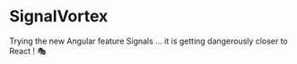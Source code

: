 # SignalVortex
Trying the new Angular feature Signals ... it is getting dangerously closer to React ! 🎭
